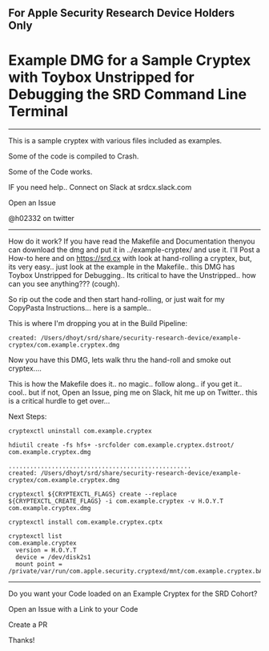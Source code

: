 ## For Apple Security Research Device Holders Only

# Example DMG for a Sample Cryptex with Toybox Unstripped for Debugging the SRD Command Line Terminal

-----------
This is a sample cryptex with various files included as examples.

Some of the code is compiled to Crash.

Some of the Code works.

IF you need help.. Connect on Slack at srdcx.slack.com

Open an Issue

@h02332 on twitter

-------------
How do it work?
If you have read the Makefile and Documentation thenyou can download the dmg and put it in ../example-cryptex/ and use it. I'll Post a How-to here and on https://srd.cx with look at hand-rolling a cryptex, but, its very easy.. just look at the example in the Makefile.. this DMG has Toybox Unstripped for Debugging.. Its critical to have the Unstripped.. how can you see anything??? (cough).

So rip out the code and then start hand-rolling, or just wait for my CopyPasta Instructions... here is a sample..

This is where I'm dropping you at in the Build Pipeline:
```
created: /Users/dhoyt/srd/share/security-research-device/example-cryptex/com.example.cryptex.dmg
```
Now you have this DMG, lets walk thru the hand-roll and smoke out cryptex.... 

This is how the Makefile does it.. no magic.. follow along.. if you get it.. cool.. but if not, Open an Issue, ping me on Slack, hit me up on Twitter.. this is a critical hurdle to get over...

Next Steps:
```
cryptexctl uninstall com.example.cryptex 
```
```
hdiutil create -fs hfs+ -srcfolder com.example.cryptex.dstroot/ com.example.cryptex.dmg  
```
```
...................................................
created: /Users/dhoyt/srd/share/security-research-device/example-cryptex/com.example.cryptex.dmg
```
```
cryptexctl ${CRYPTEXCTL_FLAGS} create --replace ${CRYPTEXCTL_CREATE_FLAGS} -i com.example.cryptex -v H.O.Y.T com.example.cryptex.dmg
```
```
cryptexctl install com.example.cryptex.cptx 
```
```
cryptexctl list                            
com.example.cryptex
  version = H.O.Y.T
  device = /dev/disk2s1
  mount point = /private/var/run/com.apple.security.cryptexd/mnt/com.example.cryptex.bAa5aS
```


---------
Do you want your Code loaded on an Example Cryptex for the SRD Cohort?

Open an Issue with a Link to your Code

Create a PR

Thanks!
